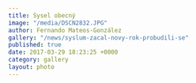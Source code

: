 ```yaml
---
title: Sysel obecný
image: "/media/DSCN2832.JPG"
author: Fernando Mateos-González
gallery: "/news/syslum-zacal-novy-rok-probudili-se"
published: true
date: 2017-03-29 18:23:25 +0000
category: gallery
layout: photo
---
```

